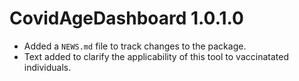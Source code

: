 # CovidAgeDashboard 1.0.1.0

* Added a `NEWS.md` file to track changes to the package.
* Text added to clarify the applicability of this tool to vaccinatated individuals.
